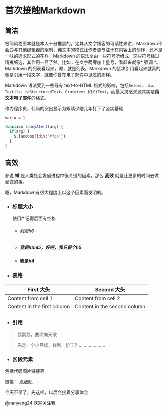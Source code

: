 # 首次接触Markdown
## 简洁

极简风格原本就是本人十分推崇的，尤其从文字博客的可读性来讲，Markdown不会受与其他编辑器的限制，纯文本的模式让作者更专注于在内容上的创作，还不是一味的追求形式的花样。Markdown 的语法全由一些符号所组成，这些符号经过精挑细选，其作用一目了然。比如：在文字两旁加上星号，看起来就像* 强调 *。Markdown 的列表看起来，嗯，就是列表。Markdown 的区块引用看起来就真的像是引用一段文字，就像你曾在电子邮件中见过的那样。

Markdown 语法受到一些既有 text-to-HTML 格式的影响，包括`Setext`、`atx`、`Textile`、`reStructuredText`、`Grutatext `和 `EtText`，而最大灵感来源其实是**纯文本电子邮件**的格式。

作为程序员，代码的突出显示为眼睛少瞎几年打下了坚实基础

`var a = 1`

```javascript
function fancyAlert(arg) {
  if(arg) {
    $.facebox({div:'#foo'})
  }
}
```

## 高效

都说 **懒** 是人类社会发展进程中很关键的因素，那么 **高效** 就是让更多的时间去做爱做的事。

嗯，Markdown有很大程度上以这个因素而发明的。

- ### 标题大小    
     使用#   记得后面有空格
  -  ###### 我是h6
  -  ##### 我是html5，好吧，我只是个h5
  -  #### 我是h4

- ### 表格
First 大头 | Second 大头
------------ | -------------
Content from cell 1 | Content from cell 2
Content in the first column | Content in the second column

- ### 引用
> 鹅鹅鹅，曲项向天歌

> 先定一个小目标，找到一份工作…………………

- ### 区段元素
包括代码图片链接等

链接： [点我吧](http://www.gov.cn/)

今天不早了，先这样，以后会接着分享体会

@nanyang24    欢迎关注我

